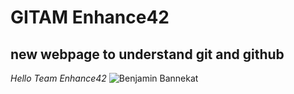 # GITAM Enhance42

## new webpage to understand git and github

_Hello Team Enhance42_
![Benjamin Bannekat](https://octodex.github.com/images/bannekat.png)